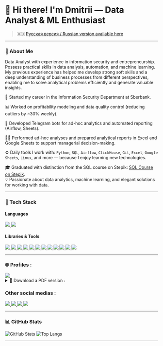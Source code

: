 # 👋 Hi there! I'm Dmitrii — Data Analyst & ML Enthusiast

> 🇷🇺 [Русская версия / Russian version available here](README.md)
---

### 🚀 About Me

Data Analyst with experience in information security and entrepreneurship. Possess practical skills in data analysis, automation, and machine learning. My previous experience has helped me develop strong soft skills and a deep understanding of business processes from different perspectives, enabling me to solve analytical problems efficiently and generate valuable insights.

🏦 Started my career in the Information Security Department at Sberbank.

📊 Worked on profitability modeling and data quality control (reducing outliers by ~30% weekly).

🤖 Developed Telegram bots for ad-hoc analytics and automated reporting (Airflow, Sheets).

👨‍💻 Performed ad-hoc analyses and prepared analytical reports in Excel and Google Sheets to support managerial decision-making.

⚙️ Daily tools I work with: `Python`, `SQL`, `Airflow`, `ClickHouse`, `Git`, `Excel`, `Google Sheets`, `Linux`, and more — because I enjoy learning new technologies.

🎓 Graduated with distinction from the SQL course on Stepik: [SQL Course on Stepik](https://stepik.org/cert/2261370?lang=en).  
💡 Passionate about data analytics, machine learning, and elegant solutions for working with data.

---

### 🧰 Tech Stack

#### Languages
<a href="https://www.python.org/" title="Python is the primary language for data analysis and automation.">
  <img src="https://img.shields.io/badge/Python-3776AB?logo=python&logoColor=white">
</a>
<a href="https://www.postgresql.org/" title="SQL is a query language for working with databases.">
  <img src="https://img.shields.io/badge/SQL-003B57?logo=postgresql&logoColor=white">
</a>


#### Libraries & Tools
<a href="https://pandas.pydata.org/" title="Pandas — data analysis and processing">
  <img src="https://img.shields.io/badge/Pandas-150458?logo=pandas">
</a>
<a href="https://numpy.org/" title="NumPy — working with multidimensional arrays and calculations">
  <img src="https://img.shields.io/badge/NumPy-013243?logo=numpy">
</a>
<a href="https://scikit-learn.org/" title="Scikit-learn — Machine Learning Tools">
  <img src="https://img.shields.io/badge/Scikit--learn-F7931E?logo=scikit-learn">
</a>
<a href="https://matplotlib.org/" title="Matplotlib - Data Visualization">
  <img src="https://img.shields.io/badge/Matplotlib-11557C?logo=plotly">
</a>
<a href="https://airflow.apache.org/" title="Apache Airflow – orchestration and automation of ETL processes">
  <img src="https://img.shields.io/badge/Airflow-017CEE?logo=apache-airflow">
</a>
<a href="https://clickhouse.com/" title="ClickHouse is an analytical DBMS for big data.">
  <img src="https://img.shields.io/badge/ClickHouse-FFCC00?logo=clickhouse">
</a>
<a href="https://core.telegram.org/bots/api" title="Telegram API — creating and integrating Telegram bots">
  <img src="https://img.shields.io/badge/Telegram%20Bot-26A5E4?logo=telegram">
</a>
<a href="https://www.microsoft.com/microsoft-365/excel" title="Excel - Reporting, Visualization, and Data Analysis">
  <img src="https://img.shields.io/badge/Excel-217346?logo=microsoft-excel&logoColor=white">
</a>
<a href="https://www.google.com/sheets/about/" title="Google Sheets — Collaborative Spreadsheets and Dashboards">
  <img src="https://img.shields.io/badge/Google_Sheets-34A853?logo=googlesheets&logoColor=white">
</a>
<a href="https://jupyter.org/" title="Jupyter Notebook — interactive notebooks for data analysis">
  <img src="https://img.shields.io/badge/Jupyter_Notebook-F37626?logo=jupyter&logoColor=white">
</a>
<a href="https://www.atlassian.com/software/confluence" title="Confluence is a documentation and collaboration system.">
  <img src="https://img.shields.io/badge/Confluence-172B4D?logo=confluence&logoColor=white">
</a>
<a href="https://www.linux.org/" title="Linux">
  <img src="https://img.shields.io/badge/Linux-FCC624?logo=linux&logoColor=black">
</a>


---

### 🌐 Profiles :

<a href="https://github.com/JustLikeF1re/My_Profile" title="GitHub - My Projects and Portfolio">
  <img src="https://img.shields.io/badge/GitHub-181717?logo=github&logoColor=white">
</a>  
<details>
  <summary>📄 Download a PDF version :</summary>

  [**Download file**](https://drive.google.com/uc?export=download&id=1_Izdt3cC9FmjCcXj0CW3Ofe2l0IvQKJV)
</details>


### Other social medias :
<a href="mailto:born2beflame@gmail.com" title="Gmail - write a letter">
  <img src="https://img.shields.io/badge/Gmail-EA4335?logo=gmail&logoColor=white">
</a>
<a href="https://t.me/JustLikeFlame" title="Telegram - personal contact for communication">
  <img src="https://img.shields.io/badge/Telegram-26A5E4?logo=telegram&logoColor=white">
</a>
<a href="https://www.kaggle.com/justlikef1re" title="Kaggle — ML competitions">
  <img src="https://img.shields.io/badge/Kaggle-20BEFF?logo=kaggle&logoColor=white">
</a>
<a href="https://www.linkedin.com/in/dmitrii-viktorov-928b61271" title="LinkedIn - Professional Profile and Work Experience">
  <img src="https://img.shields.io/badge/LinkedIn-0A66C2?logo=linkedin&logoColor=white">
</a>

---

### 📊 GitHub Stats

![GitHub Stats](https://github-readme-stats.vercel.app/api?username=JustLikeF1re&show_icons=true&theme=tokyonight)
![Top Langs](https://github-readme-stats.vercel.app/api/top-langs/?username=JustLikeF1re&layout=compact&theme=tokyonight)

---
